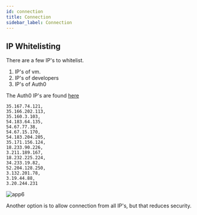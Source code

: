 ```yaml
---
id: connection
title: Connection
sidebar_label: Connection
---
```


## IP Whitelisting

There are a few IP's to whitelist.

1. IP's of vm.
2. IP's of developers
3. IP's of Auth0

The Auth0 IP's are found [here](https://auth0.com/docs/security/whitelist-ip-addresses)

```
35.167.74.121, 
35.166.202.113, 
35.160.3.103, 
54.183.64.135, 
54.67.77.38, 
54.67.15.170, 
54.183.204.205, 
35.171.156.124, 
18.233.90.226, 
3.211.189.167, 
18.232.225.224, 
34.233.19.82, 
52.204.128.250, 
3.132.201.78, 
3.19.44.88, 
3.20.244.231
```

![app6](../../../img/code_documentation/db/whitelist.PNG "IP Whitelist")

Another option is to allow connection from all IP's, but that reduces security.
